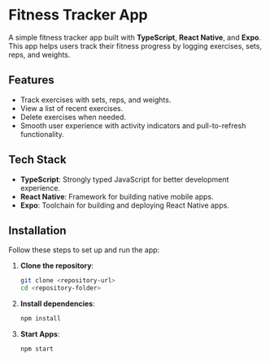 # Fitness Tracker App

A simple fitness tracker app built with **TypeScript**, **React Native**, and **Expo**. This app helps users track their fitness progress by logging exercises, sets, reps, and weights.

## Features

- Track exercises with sets, reps, and weights.
- View a list of recent exercises.
- Delete exercises when needed.
- Smooth user experience with activity indicators and pull-to-refresh functionality.

## Tech Stack

- **TypeScript**: Strongly typed JavaScript for better development experience.
- **React Native**: Framework for building native mobile apps.
- **Expo**: Toolchain for building and deploying React Native apps.

## Installation

Follow these steps to set up and run the app:

1. **Clone the repository**:

   ```bash
   git clone <repository-url>
   cd <repository-folder>
   ```

2. **Install dependencies**:

   ```bash
   npm install
   ```

3. **Start Apps**:

   ```bash
   npm start
   ```
